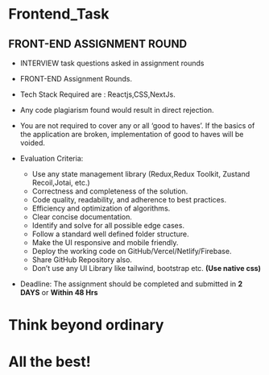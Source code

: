 # Frontend_Task 

## FRONT-END ASSIGNMENT ROUND

- INTERVIEW task questions asked in assignment rounds

-  FRONT-END Assignment Rounds.

- Tech Stack Required are : Reactjs,CSS,NextJs.
  
- Any code plagiarism found would result in direct rejection.
  
- You are not required to cover any or all ‘good to haves’. If the basics of the
application are broken, implementation of good to haves will be voided.

- Evaluation Criteria:
  - Use any state management library (Redux,Redux Toolkit, Zustand Recoil,Jotai, etc.)
  - Correctness and completeness of the solution.
  - Code quality, readability, and adherence to best practices.
  - Efficiency and optimization of algorithms. 
  - Clear concise documentation.
  - Identify and solve for all possible edge cases.
  - Follow a standard well defined folder structure.
  - Make the UI responsive and mobile friendly.
  - Deploy the working code on GitHub/Vercel/Netlify/Firebase.
  - Share GitHub Repository also.
  - Don’t use any UI Library like tailwind, bootstrap etc. **(Use native css)**

    
- Deadline: The assignment should be completed and submitted in **2 DAYS** or **Within 48 Hrs**

# **Think beyond ordinary**

# **All the best!**
